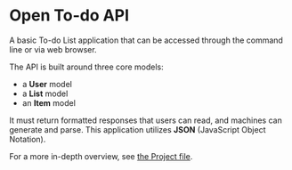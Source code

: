 # Open To-do API

A basic To-do List application that can be accessed through the command line or via web browser.

The API is built around three core models: 

* a **User** model
* a **List** model
* an **Item** model

It must return formatted responses that users can read, and machines can generate and parse. This application utilizes **JSON** (JavaScript Object Notation).

For a more in-depth overview, see [the Project file](PROJECT.md).
